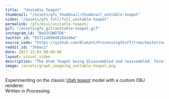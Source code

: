 ```yaml
---
title:  "Unstable Teapot"
thumbnail: "/assets/gfx_thumbnail/thumbnail_unstable-teapot"
video: "/assets/gfx_full/full_unstable-teapot"
permalink: /gfx/misc/unstable-teapot/
gif: "/assets/gfx_gif/unstable-teapot.gif"
instagram_id: "BeOJCQWDTDK"
twitter_id: "937114899481841664" 
source_code: "https://github.com/Blokatt/ProcessingStuff/tree/master/unstableTeapot" 
reddit_id: "7h6wc1"
date: 2017-12-03 00:00:00
layout: visual_video
description: "The Utah Teapot being disassembled and reassembled, forever."
image: /assets/graph_image/og_unstable-teapot.png
---
```

Experimenting on the classic [Utah teapot](https://en.wikipedia.org/wiki/Utah_teapot) model with a custom OBJ renderer.   
Written in Processing.
